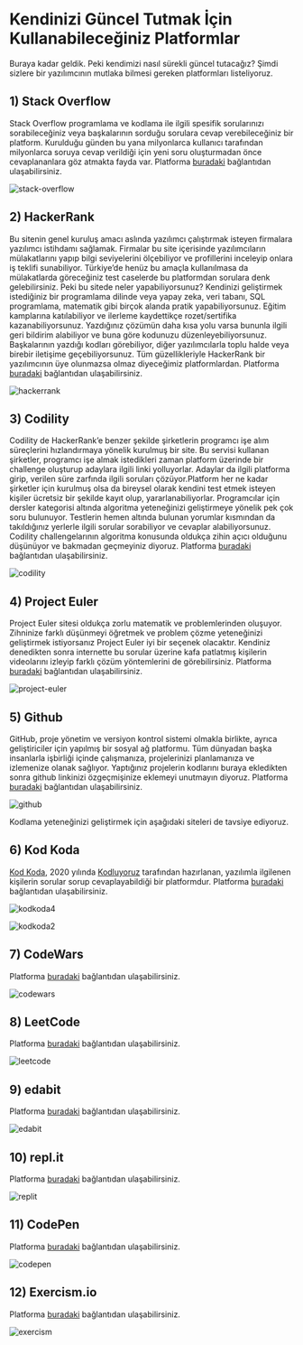 # **Kendinizi Güncel Tutmak İçin Kullanabileceğiniz Platformlar**

Buraya kadar geldik. Peki kendimizi nasıl sürekli güncel tutacağız? Şimdi sizlere bir yazılımcının mutlaka bilmesi gereken platformları listeliyoruz. 

## 1) Stack Overflow

Stack Overflow programlama ve kodlama ile ilgili spesifik sorularınızı sorabileceğiniz veya başkalarının sorduğu sorulara cevap verebileceğiniz bir platform. Kurulduğu günden bu yana milyonlarca kullanıcı tarafından milyonlarca soruya cevap verildiği için yeni soru oluşturmadan önce cevaplananlara göz atmakta fayda var. Platforma [buradaki](https://stackoverflow.com/) bağlantıdan ulaşabilirsiniz.  

![stack-overflow](https://raw.githubusercontent.com/Kodluyoruz/taskforce/main/basics-for-everyone/platformlar%C4%B1n-%C3%B6nemi/figures/stack-overflow.png)

## 2) HackerRank

Bu sitenin genel kuruluş amacı aslında yazılımcı çalıştırmak isteyen firmalara yazılımcı istihdamı sağlamak. Firmalar bu site içerisinde yazılımcıların mülakatlarını yapıp bilgi seviyelerini ölçebiliyor ve profillerini inceleyip onlara iş teklifi sunabiliyor. Türkiye’de henüz bu amaçla kullanılmasa da mülakatlarda göreceğiniz test caselerde bu platformdan sorulara denk gelebilirsiniz. Peki bu sitede neler yapabiliyorsunuz? Kendinizi geliştirmek istediğiniz bir programlama dilinde veya yapay zeka, veri tabanı, SQL programlama, matematik gibi birçok alanda pratik yapabiliyorsunuz. Eğitim kamplarına katılabiliyor ve ilerleme kaydettikçe rozet/sertifika kazanabiliyorsunuz. Yazdığınız çözümün daha kısa yolu varsa bununla ilgili geri bildirim alabiliyor ve buna göre kodunuzu düzenleyebiliyorsunuz. Başkalarının yazdığı kodları görebiliyor, diğer yazılımcılarla toplu halde veya birebir iletişime geçebiliyorsunuz. Tüm güzellikleriyle HackerRank bir yazılımcının üye olunmazsa olmaz diyeceğimiz platformlardan. Platforma [buradaki](https://www.hackerrank.com/) bağlantıdan ulaşabilirsiniz.  

![hackerrank](https://raw.githubusercontent.com/Kodluyoruz/taskforce/main/basics-for-everyone/platformlar%C4%B1n-%C3%B6nemi/figures/hackerrank.png)

## 3) Codility

Codility de HackerRank’e benzer şekilde şirketlerin programcı işe alım süreçlerini hızlandırmaya yönelik kurulmuş bir site. Bu servisi kullanan şirketler, programcı işe almak istedikleri zaman platform üzerinde bir challenge oluşturup adaylara ilgili linki yolluyorlar. Adaylar da ilgili platforma girip, verilen süre zarfında ilgili soruları çözüyor.Platform her ne kadar şirketler için kurulmuş olsa da bireysel olarak kendini test etmek isteyen kişiler ücretsiz bir şekilde kayıt olup, yararlanabiliyorlar. Programcılar için dersler kategorisi altında algoritma yeteneğinizi geliştirmeye yönelik pek çok soru bulunuyor. Testlerin hemen altında bulunan yorumlar kısmından da takıldığınız yerlerle ilgili sorular sorabiliyor ve cevaplar alabiliyorsunuz. Codility challengelarının algoritma konusunda oldukça zihin açıcı olduğunu düşünüyor ve bakmadan geçmeyiniz diyoruz. Platforma [buradaki](https://www.codility.com/) bağlantıdan ulaşabilirsiniz. 

![codility](https://raw.githubusercontent.com/Kodluyoruz/taskforce/main/basics-for-everyone/platformlar%C4%B1n-%C3%B6nemi/figures/codility.png)

##  4) Project Euler

Project Euler sitesi oldukça zorlu matematik ve problemlerinden oluşuyor. Zihninize farklı düşünmeyi öğretmek ve problem çözme yeteneğinizi geliştirmek istiyorsanız Project Euler iyi bir seçenek olacaktır. Kendiniz denedikten sonra internette bu sorular üzerine kafa patlatmış kişilerin videolarını izleyip farklı çözüm yöntemlerini de görebilirsiniz. Platforma [buradaki](https://projecteuler.net/) bağlantıdan ulaşabilirsiniz.  

![project-euler](https://raw.githubusercontent.com/Kodluyoruz/taskforce/main/basics-for-everyone/platformlar%C4%B1n-%C3%B6nemi/figures/project-euler.png)

## 5) Github

GitHub, proje yönetim ve versiyon kontrol sistemi olmakla birlikte, ayrıca geliştiriciler için yapılmış bir sosyal ağ platformu. Tüm dünyadan başka insanlarla işbirliği içinde çalışmanıza, projelerinizi planlamanıza ve izlemenize olanak sağlıyor. Yaptığınız projelerin kodlarını buraya ekledikten sonra github linkinizi özgeçmişinize eklemeyi unutmayın diyoruz. Platforma [buradaki](https://github.com/) bağlantıdan ulaşabilirsiniz.  

![github](https://raw.githubusercontent.com/Kodluyoruz/taskforce/main/basics-for-everyone/platformlar%C4%B1n-%C3%B6nemi/figures/github.png)

Kodlama yeteneğinizi geliştirmek için aşağıdaki siteleri de tavsiye ediyoruz.

## 6) Kod Koda

[Kod Koda](https://www.kodkoda.com/), 2020 yılında [Kodluyoruz](https://www.kodluyoruz.org/) tarafından hazırlanan, yazılımla ilgilenen kişilerin sorular sorup cevaplayabildiği bir platformdur. Platforma [buradaki](https://www.kodkoda.com/) bağlantıdan ulaşabilirsiniz.   

![kodkoda4](https://raw.githubusercontent.com/Kodluyoruz/taskforce/main/basics-for-everyone/platformlar%C4%B1n-%C3%B6nemi/figures/kodkoda4.gif)

![kodkoda2](https://raw.githubusercontent.com/Kodluyoruz/taskforce/main/basics-for-everyone/platformlar%C4%B1n-%C3%B6nemi/figures/kodkoda2.png)

## 7) CodeWars

Platforma [buradaki](https://www.codewars.com/) bağlantıdan ulaşabilirsiniz.  

![codewars](https://raw.githubusercontent.com/Kodluyoruz/taskforce/main/basics-for-everyone/platformlar%C4%B1n-%C3%B6nemi/figures/codewars.png)

## 8) LeetCode

Platforma [buradaki](https://leetcode.com/) bağlantıdan ulaşabilirsiniz.  

![leetcode](https://raw.githubusercontent.com/Kodluyoruz/taskforce/main/basics-for-everyone/platformlar%C4%B1n-%C3%B6nemi/figures/leetcode.png)

## 9) edabit

Platforma [buradaki](https://edabit.com/) bağlantıdan ulaşabilirsiniz.  

![edabit](https://raw.githubusercontent.com/Kodluyoruz/taskforce/main/basics-for-everyone/platformlar%C4%B1n-%C3%B6nemi/figures/edabit.png)

## 10) repl.it

Platforma [buradaki](https://repl.it/) bağlantıdan ulaşabilirsiniz.  

![replit](https://raw.githubusercontent.com/Kodluyoruz/taskforce/main/basics-for-everyone/platformlar%C4%B1n-%C3%B6nemi/figures/replit.png)

## 11) CodePen

Platforma [buradaki](https://codepen.io/) bağlantıdan ulaşabilirsiniz.  

![codepen](https://raw.githubusercontent.com/Kodluyoruz/taskforce/main/basics-for-everyone/platformlar%C4%B1n-%C3%B6nemi/figures/codepen.png)

## 12) Exercism.io

Platforma [buradaki](https://exercism.io/) bağlantıdan ulaşabilirsiniz.  

![exercism](https://raw.githubusercontent.com/Kodluyoruz/taskforce/main/basics-for-everyone/platformlar%C4%B1n-%C3%B6nemi/figures/exercism.png)
